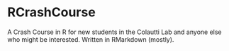 # RCrashCourse
A Crash Course in R for new students in the Colautti Lab and anyone else who might be interested. Written in RMarkdown (mostly).
